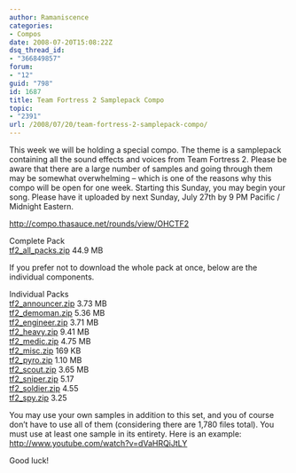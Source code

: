 ```yaml
---
author: Ramaniscence
categories:
- Compos
date: 2008-07-20T15:08:22Z
dsq_thread_id:
- "366849857"
forum:
- "12"
guid: "798"
id: 1687
title: Team Fortress 2 Samplepack Compo
topic:
- "2391"
url: /2008/07/20/team-fortress-2-samplepack-compo/
---
```


This week we will be holding a special compo. The theme is a samplepack containing all the sound effects and voices from Team Fortress 2. Please be aware that there are a large number of samples and going through them may be somewhat overwhelming &#8211; which is one of the reasons why this compo will be open for one week. Starting this Sunday, you may begin your song. Please have it uploaded by next Sunday, July 27th by 9 PM Pacific / Midnight Eastern. 

<http://compo.thasauce.net/rounds/view/OHCTF2>

<div>
  Complete Pack<br /><a href="http://injury.thasauce.net/sekrit/tf2_all_packs.zip">tf2_all_packs.zip</a> 44.9 MB</p> 
  
  <p>
    If you prefer not to download the whole pack at once, below are the individual components.
  </p>
  
  <p>
    Individual Packs<br /><a href="http://xerol.org/z/tf2/tf2_announcer.zip">tf2_announcer.zip</a> 3.73 MB<br /><a href="http://xerol.org/z/tf2/tf2_demoman.zip">tf2_demoman.zip</a> 5.36 MB<br /><a href="http://xerol.org/z/tf2/tf2_engineer.zip">tf2_engineer.zip</a> 3.71 MB<br /><a href="http://xerol.org/z/tf2/tf2_heavy.zip">tf2_heavy.zip</a> 9.41 MB<br /><a href="http://xerol.org/z/tf2/tf2_medic.zip">tf2_medic.zip</a> 4.75 MB<br /><a href="http://xerol.org/z/tf2/tf2_misc.zip">tf2_misc.zip</a> 169 KB<br /><a href="http://xerol.org/z/tf2/tf2_pyro.zip">tf2_pyro.zip</a> 1.10 MB<br /><a href="http://xerol.org/z/tf2/tf2_scout.zip">tf2_scout.zip</a> 3.65 MB<br /><a href="http://xerol.org/z/tf2/tf2_sniper.zip">tf2_sniper.zip</a> 5.17<br /><a href="http://xerol.org/z/tf2/tf2_soldier.zip">tf2_soldier.zip</a> 4.55<br /><a href="http://xerol.org/z/tf2/tf2_spy.zip">tf2_spy.zip</a> 3.25
  </p>
  
  <p>
    You may use your own samples in addition to this set, and you of course don&#8217;t have to use all of them (considering there are 1,780 files total). You must use at least one sample in its entirety. Here is an example: <a href="http://www.youtube.com/watch?v=dVaHRQiJtLY">http://www.youtube.com/watch?v=dVaHRQiJtLY</a>
  </p>
  
  <p>
    Good luck!
  </p>
</div>